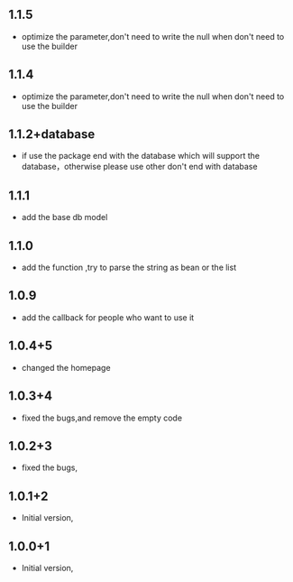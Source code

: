 ## 1.1.5
- optimize the parameter,don't need to write the null when don't need to use the builder

## 1.1.4
- optimize the parameter,don't need to write the null when don't need to use the builder

## 1.1.2+database
- if use the package end with the database which will support the database，otherwise please use other don't
  end with database


## 1.1.1
- add the base db model

## 1.1.0
- add the function ,try to parse the string as bean or the list

## 1.0.9
- add the callback for people who want to use it

## 1.0.4+5

- changed the homepage

## 1.0.3+4

- fixed the bugs,and remove the empty code


## 1.0.2+3

- fixed the bugs,


## 1.0.1+2

- Initial version,

## 1.0.0+1

- Initial version,